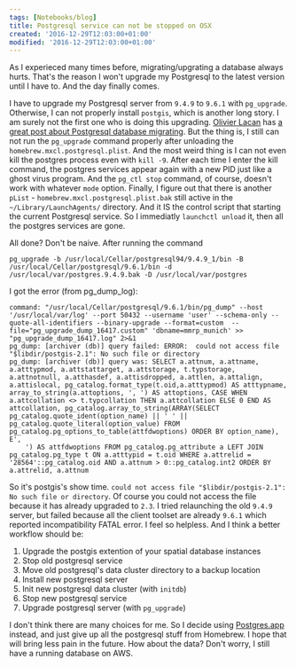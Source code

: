 ```yaml
---
tags: [Notebooks/blog]
title: Postgresql service can not be stopped on OSX
created: '2016-12-29T12:03:00+01:00'
modified: '2016-12-29T12:03:00+01:00'
---
```


As I experieced many times before, migrating/upgrating a database always hurts. That's the reason I won't upgrade my Postgresql to the latest version until I have to. And the day finally comes.

I have to upgrade my Postgresql server from `9.4.9` to `9.6.1` with `pg_upgrade`. Otherwise, I can not properly install `postgis`, which is another long story. I am surely not the first one who is doing this upgrading. [Olivier Lacan](https://gist.github.com/olivierlacan) has [a great post about Postgresql database migrating](https://gist.github.com/olivierlacan/e1bf5c34bc9f82e06bc0). But the thing is, I still can not run the `pg_upgrade` command properly after unloading the `homebrew.mxcl.postgresql.plist`. And the most weird thing is I can not even kill the postgres process even with `kill -9`. After each time I enter the kill command, the postgres services appear again with a new PID just like a ghost virus program. And the `pg_ctl stop` command, of course, doesn't work with whatever `mode` option. Finally, I figure out that there is another `pList` - `homebrew.mxcl.postgresql.plist.bak` still active in the `~/Library/LaunchAgents/` directory. And it IS the control script that starting the current Postgresql service. So I immediatly `launchctl unload` it, then all the postgres services are gone.

All done? Don't be naive. After running the command

```
pg_upgrade -b /usr/local/Cellar/postgresql94/9.4.9_1/bin -B /usr/local/Cellar/postgresql/9.6.1/bin -d /usr/local/var/postgres.9.4.9.bak -D /usr/local/var/postgres
```

I got the error (from pg_dump_log):

```
command: "/usr/local/Cellar/postgresql/9.6.1/bin/pg_dump" --host '/usr/local/var/log' --port 50432 --username 'user' --schema-only --quote-all-identifiers --binary-upgrade --format=custom  --file="pg_upgrade_dump_16417.custom" 'dbname=mmrp_munich' >> "pg_upgrade_dump_16417.log" 2>&1
pg_dump: [archiver (db)] query failed: ERROR:  could not access file "$libdir/postgis-2.1": No such file or directory
pg_dump: [archiver (db)] query was: SELECT a.attnum, a.attname, a.atttypmod, a.attstattarget, a.attstorage, t.typstorage, a.attnotnull, a.atthasdef, a.attisdropped, a.attlen, a.attalign, a.attislocal, pg_catalog.format_type(t.oid,a.atttypmod) AS atttypname, array_to_string(a.attoptions, ', ') AS attoptions, CASE WHEN a.attcollation <> t.typcollation THEN a.attcollation ELSE 0 END AS attcollation, pg_catalog.array_to_string(ARRAY(SELECT pg_catalog.quote_ident(option_name) || ' ' || pg_catalog.quote_literal(option_value) FROM pg_catalog.pg_options_to_table(attfdwoptions) ORDER BY option_name), E',
    ') AS attfdwoptions FROM pg_catalog.pg_attribute a LEFT JOIN pg_catalog.pg_type t ON a.atttypid = t.oid WHERE a.attrelid = '28564'::pg_catalog.oid AND a.attnum > 0::pg_catalog.int2 ORDER BY a.attrelid, a.attnum
```

So it's postgis's show time. `could not access file "$libdir/postgis-2.1": No such file or directory`. Of course you could not access the file because it has already upgraded to `2.3`. I tried relaunching the old `9.4.9` server, but failed because all the client toolset are already `9.6.1` which reported incompatibility FATAL error. I feel so helpless. And I think a better workflow should be:

1. Upgrade the postgis extention of your spatial database instances
2. Stop old postgresql service
3. Move old postgresql's data cluster directory to a backup location
4. Install new postgresql server
5. Init new postgresql data cluster (with `initdb`)
6. Stop new postgresql service
7. Upgrade postgresql server (with `pg_upgrade`)

I don't think there are many choices for me. So I decide using [Postgres.app](https://postgresapp.com/) instead, and just give up all the postgresql stuff from Homebrew. I hope that will bring less pain in the future. How about the data? Don't worry, I still have a running database on AWS.